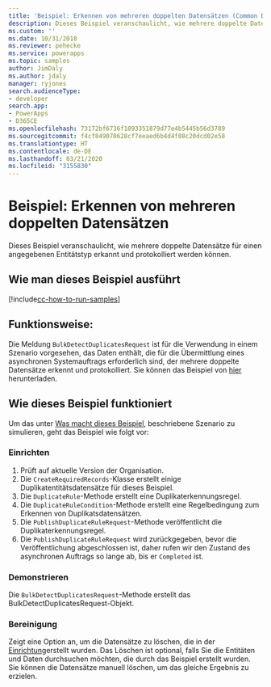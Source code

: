```yaml
---
title: 'Beispiel: Erkennen von mehreren doppelten Datensätzen (Common Data Service) | Microsoft-Dokumentation'
description: Dieses Beispiel veranschaulicht, wie mehrere doppelte Datensätze für einen angegebenen Entitätstyp erkannt und protokolliert werden können.
ms.custom: ''
ms.date: 10/31/2018
ms.reviewer: pehecke
ms.service: powerapps
ms.topic: samples
author: JimDaly
ms.author: jdaly
manager: ryjones
search.audienceType:
- developer
search.app:
- PowerApps
- D365CE
ms.openlocfilehash: 73172bf6736f1093351879d77e4b5445b56d3789
ms.sourcegitcommit: f4cf849070628cf7eeaed6b4d4f08c20dcd02e58
ms.translationtype: HT
ms.contentlocale: de-DE
ms.lasthandoff: 03/21/2020
ms.locfileid: "3155830"
---
```

# <a name="sample-detect-multiple-duplicate-records"></a>Beispiel: Erkennen von mehreren doppelten Datensätzen

Dieses Beispiel veranschaulicht, wie mehrere doppelte Datensätze für einen angegebenen Entitätstyp erkannt und protokolliert werden können.

## <a name="how-to-run-this-sample"></a>Wie man dieses Beispiel ausführt

[!include[cc-how-to-run-samples](../../includes/cc-how-to-run-samples.md)]

## <a name="what-this-sample-does"></a>Funktionsweise:

Die Meldung `BulkDetectDuplicatesRequest` ist für die Verwendung in einem Szenario vorgesehen, das Daten enthält, die für die Übermittlung eines asynchronen Systemauftrags erforderlich sind, der mehrere doppelte Datensätze erkennt und protokolliert. Sie können das Beispiel von [hier](https://github.com/Microsoft/PowerApps-Samples/tree/master/cds/orgsvc/C%23/DetectMultipleDuplicateRecords) herunterladen.

## <a name="how-this-sample-works"></a>Wie dieses Beispiel funktioniert

Um das unter [Was macht dieses Beispiel](#what-this-sample-does), beschriebene Szenario zu simulieren, geht das Beispiel wie folgt vor:

### <a name="setup"></a>Einrichten

1. Prüft auf aktuelle Version der Organisation.
1. Die `CreateRequiredRecords`-Klasse erstellt einige Duplikatentitätsdatensätze für dieses Beispiel.
1. Die `DuplicateRule`-Methode erstellt eine Duplikaterkennungsregel.
1. Die `DuplicateRuleCondition`-Methode erstellt eine Regelbedingung zum Erkennen von Duplikatsdatensätzen.
1. Die `PublishDuplicateRuleRequest`-Methode veröffentlicht die Duplikaterkennungsregel.
1. Die `PublishDuplicateRuleRequest` wird zurückgegeben, bevor die Veröffentlichung abgeschlossen ist, daher rufen wir den Zustand des asynchronen Auftrags so lange ab, bis er `Completed` ist.

### <a name="demonstrate"></a>Demonstrieren

Die `BulkDetectDuplicatesRequest`-Methode erstellt das BulkDetectDuplicatesRequest-Objekt.

### <a name="clean-up"></a>Bereinigung

Zeigt eine Option an, um die Datensätze zu löschen, die in der [Einrichtung](#setup)erstellt wurden. Das Löschen ist optional, falls Sie die Entitäten und Daten durchsuchen möchten, die durch das Beispiel erstellt wurden. Sie können die Datensätze manuell löschen, um das gleiche Ergebnis zu erzielen.

